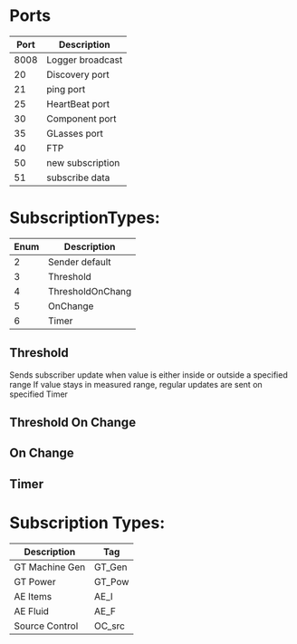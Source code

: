 # Ports

| Port | Description |
| --- | ----------- |
| 8008 | Logger broadcast   |
| 20   | Discovery port     | 
| 21   | ping port          |
| 25   | HeartBeat port     |
| 30   | Component port     |
| 35   | GLasses port       |
| 40   | FTP                |
| 50   | new subscription   |
| 51   | subscribe data     |

# SubscriptionTypes:

| Enum | Description        |
| ---  | -----------        |
| 2    | Sender default     |
| 3    | Threshold          |
| 4    | ThresholdOnChang   |
| 5    | OnChange           |
| 6    | Timer              |

## Threshold
Sends subscriber update when value is either inside or outside a specified range
If value stays in measured range, regular updates are sent on specified Timer

## Threshold On Change

## On Change

## Timer




# Subscription Types:
| Description       | Tag       |
| -----------       | ---       |
| GT Machine Gen    | GT_Gen    |
| GT Power          | GT_Pow    |
| AE Items          | AE_I      |
| AE Fluid          | AE_F      |
| Source Control    | OC_src    |

